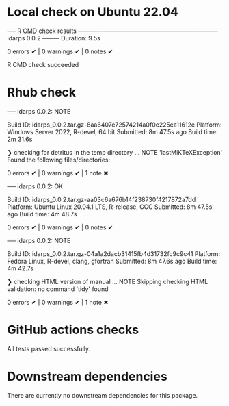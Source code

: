 # Local check on Ubuntu 22.04
   
── R CMD check results ───────────────────────────────── idarps 0.0.2 ────
Duration: 9.5s

0 errors ✔ | 0 warnings ✔ | 0 notes ✔

R CMD check succeeded


# Rhub check

── idarps 0.0.2: NOTE

  Build ID:   idarps_0.0.2.tar.gz-8aa6407e72574214a0f0e225ea11612e
  Platform:   Windows Server 2022, R-devel, 64 bit
  Submitted:  8m 47.5s ago
  Build time: 2m 31.6s

❯ checking for detritus in the temp directory ... NOTE
    'lastMiKTeXException'
  Found the following files/directories:

0 errors ✔ | 0 warnings ✔ | 1 note ✖

── idarps 0.0.2: OK

  Build ID:   idarps_0.0.2.tar.gz-aa03c6a676b14f238730f4217872a7dd
  Platform:   Ubuntu Linux 20.04.1 LTS, R-release, GCC
  Submitted:  8m 47.5s ago
  Build time: 4m 48.7s

0 errors ✔ | 0 warnings ✔ | 0 notes ✔

── idarps 0.0.2: NOTE

  Build ID:   idarps_0.0.2.tar.gz-04a1a2dacb31415fb4d31732fc9c9c41
  Platform:   Fedora Linux, R-devel, clang, gfortran
  Submitted:  8m 47.6s ago
  Build time: 4m 42.7s

❯ checking HTML version of manual ... NOTE
  Skipping checking HTML validation: no command 'tidy' found

0 errors ✔ | 0 warnings ✔ | 1 note ✖


# GitHub actions checks

All tests passed successfully.

# Downstream dependencies
There are currently no downstream dependencies for this package.

